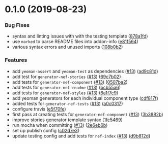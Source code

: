 # 0.1.0 (2019-08-23)


### Bug Fixes

* syntax and linting issues with with the testing template ([878a1fd](https://github.com/Nasdaq/alfheim/commit/878a1fd))
* use `marked` to parse README files into addon-info ([e81f564](https://github.com/Nasdaq/alfheim/commit/e81f564))
* various syntax errors and unused imports ([108b0b2](https://github.com/Nasdaq/alfheim/commit/108b0b2))


### Features

* add `yeoman-assert` and `yeoman-test` as dependencies ([#13](https://github.com/Nasdaq/alfheim/issues/13)) ([ad9c81d](https://github.com/Nasdaq/alfheim/commit/ad9c81d))
* add test for `generator-nef-stories` ([#13](https://github.com/Nasdaq/alfheim/issues/13)) ([69c7b02](https://github.com/Nasdaq/alfheim/commit/69c7b02))
* add tests for `generator-nef-component` ([#13](https://github.com/Nasdaq/alfheim/issues/13)) ([0507ba2](https://github.com/Nasdaq/alfheim/commit/0507ba2))
* add tests for `generator-nef-readme` ([#13](https://github.com/Nasdaq/alfheim/issues/13)) ([bcb55a6](https://github.com/Nasdaq/alfheim/commit/bcb55a6))
* add tests for `generator-nef-styles` ([#13](https://github.com/Nasdaq/alfheim/issues/13)) ([6a1f7c9](https://github.com/Nasdaq/alfheim/commit/6a1f7c9))
* add yeoman generators for each individual component type ([cdf817f](https://github.com/Nasdaq/alfheim/commit/cdf817f))
* added tests for `generator-nef-tests` ([#13](https://github.com/Nasdaq/alfheim/issues/13)) ([a0c0317](https://github.com/Nasdaq/alfheim/commit/a0c0317))
* configure travis ([e5f70fe](https://github.com/Nasdaq/alfheim/commit/e5f70fe))
* first pass at creating tests for `generator-nef-component` ([#13](https://github.com/Nasdaq/alfheim/issues/13)) ([3b3882b](https://github.com/Nasdaq/alfheim/commit/3b3882b))
* improve stories generator template syntax ([1fc5469](https://github.com/Nasdaq/alfheim/commit/1fc5469))
* run mocha when committing ([#13](https://github.com/Nasdaq/alfheim/issues/13)) ([2e6eb6b](https://github.com/Nasdaq/alfheim/commit/2e6eb6b))
* set up publish config ([c02d7e3](https://github.com/Nasdaq/alfheim/commit/c02d7e3))
* update testing config and add tests for `nef-index` ([#13](https://github.com/Nasdaq/alfheim/issues/13)) ([d9b812d](https://github.com/Nasdaq/alfheim/commit/d9b812d))



